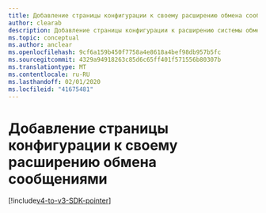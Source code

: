 ```yaml
---
title: Добавление страницы конфигурации к своему расширению обмена сообщениями
author: clearab
description: Добавление страницы конфигурации к расширению системы обмена сообщениями
ms.topic: conceptual
ms.author: anclear
ms.openlocfilehash: 9cf6a159b450f7758a4e8618a4bef98db957b5fc
ms.sourcegitcommit: 4329a94918263c85d6c65ff401f571556b80307b
ms.translationtype: MT
ms.contentlocale: ru-RU
ms.lasthandoff: 02/01/2020
ms.locfileid: "41675481"
---
```

# <a name="add-a-configuration-page-to-your-messaging-extension"></a>Добавление страницы конфигурации к своему расширению обмена сообщениями

[!include[v4-to-v3-SDK-pointer](~/includes/v4-to-v3-pointer-me.md)]